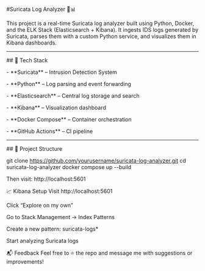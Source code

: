 #Suricata Log Analyzer 🚨📊



This project is a real-time Suricata log analyzer built using Python, Docker, and the ELK Stack (Elasticsearch + Kibana). It ingests IDS logs generated by Suricata, parses them with a custom Python service, and visualizes them in Kibana dashboards.



---



\## 🔧 Tech Stack



\- \*\*Suricata\*\* – Intrusion Detection System  

\- \*\*Python\*\* – Log parsing and event forwarding  

\- \*\*Elasticsearch\*\* – Central log storage and search  

\- \*\*Kibana\*\* – Visualization dashboard  

\- \*\*Docker Compose\*\* – Container orchestration  

\- \*\*GitHub Actions\*\* – CI pipeline  



---



\## 📂 Project Structure

git clone https://github.com/yourusername/suricata-log-analyzer.git
cd suricata-log-analyzer
docker compose up --build

Then visit: http://localhost:5601

📈 Kibana Setup
Visit http://localhost:5601

Click “Explore on my own”

Go to Stack Management → Index Patterns

Create a new pattern: suricata-logs*

Start analyzing Suricata logs

📬 Feedback
Feel free to ⭐ the repo and message me with suggestions or improvements!




